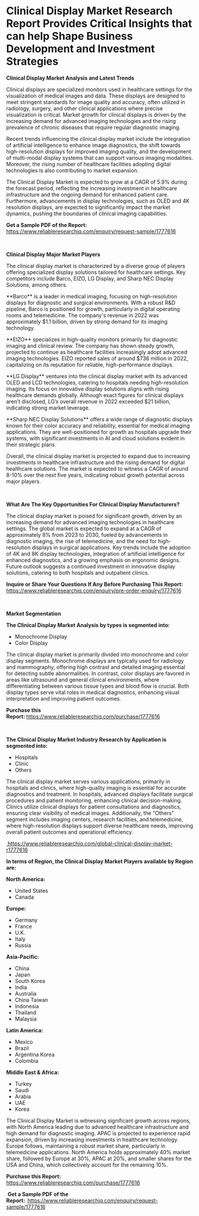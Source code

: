 <p><h1>Clinical Display Market Research Report Provides Critical Insights that can help Shape Business Development and Investment Strategies</h1></p><p><strong>Clinical Display Market Analysis and Latest Trends</strong></p>
<p><p>Clinical displays are specialized monitors used in healthcare settings for the visualization of medical images and data. These displays are designed to meet stringent standards for image quality and accuracy, often utilized in radiology, surgery, and other clinical applications where precise visualization is critical. Market growth for clinical displays is driven by the increasing demand for advanced imaging technologies and the rising prevalence of chronic diseases that require regular diagnostic imaging.</p><p>Recent trends influencing the clinical display market include the integration of artificial intelligence to enhance image diagnostics, the shift towards high-resolution displays for improved imaging quality, and the development of multi-modal display systems that can support various imaging modalities. Moreover, the rising number of healthcare facilities adopting digital technologies is also contributing to market expansion. </p><p>The Clinical Display Market is expected to grow at a CAGR of 5.9% during the forecast period, reflecting the increasing investment in healthcare infrastructure and the ongoing demand for enhanced patient care. Furthermore, advancements in display technologies, such as OLED and 4K resolution displays, are expected to significantly impact the market dynamics, pushing the boundaries of clinical imaging capabilities.</p></p>
<p><strong>Get a Sample PDF of the Report:&nbsp;</strong> <a href="https://www.reliableresearchiq.com/enquiry/request-sample/1777616?utm_campaign=1896&utm_medium=2&utm_source=Github&utm_content=ia&utm_term=13042025&utm_id=clinical-display">https://www.reliableresearchiq.com/enquiry/request-sample/1777616</a></p>
<p>&nbsp;</p>
<p><strong>Clinical Display Major Market Players</strong></p>
<p><p>The clinical display market is characterized by a diverse group of players offering specialized display solutions tailored for healthcare settings. Key competitors include Barco, EIZO, LG Display, and Sharp NEC Display Solutions, among others.</p><p>**Barco** is a leader in medical imaging, focusing on high-resolution displays for diagnostic and surgical environments. With a robust R&D pipeline, Barco is positioned for growth, particularly in digital operating rooms and telemedicine. The company's revenue in 2022 was approximately $1.1 billion, driven by strong demand for its imaging technology.</p><p>**EIZO** specializes in high-quality monitors primarily for diagnostic imaging and clinical review. The company has shown steady growth, projected to continue as healthcare facilities increasingly adopt advanced imaging technologies. EIZO reported sales of around $736 million in 2022, capitalizing on its reputation for reliable, high-performance displays.</p><p>**LG Display** ventures into the clinical display market with its advanced OLED and LCD technologies, catering to hospitals needing high-resolution imaging. Its focus on innovative display solutions aligns with rising healthcare demands globally. Although exact figures for clinical displays aren’t disclosed, LG’s overall revenue in 2022 exceeded $21 billion, indicating strong market leverage.</p><p>**Sharp NEC Display Solutions** offers a wide range of diagnostic displays known for their color accuracy and reliability, essential for medical imaging applications. They are well-positioned for growth as hospitals upgrade their systems, with significant investments in AI and cloud solutions evident in their strategic plans.</p><p>Overall, the clinical display market is projected to expand due to increasing investments in healthcare infrastructure and the rising demand for digital healthcare solutions. The market is expected to witness a CAGR of around 8-10% over the next five years, indicating robust growth potential across major players.</p></p>
<p>&nbsp;</p>
<p><strong>What Are The Key Opportunities For Clinical Display Manufacturers?</strong></p>
<p><p>The clinical display market is poised for significant growth, driven by an increasing demand for advanced imaging technologies in healthcare settings. The global market is expected to expand at a CAGR of approximately 8% from 2023 to 2030, fueled by advancements in diagnostic imaging, the rise of telemedicine, and the need for high-resolution displays in surgical applications. Key trends include the adoption of 4K and 8K display technologies, integration of artificial intelligence for enhanced diagnostics, and a growing emphasis on ergonomic designs. Future outlook suggests a continued investment in innovative display solutions, catering to both hospitals and outpatient clinics.</p></p>
<p><strong>Inquire or Share Your Questions If Any Before Purchasing This Report:</strong> <a href="https://www.reliableresearchiq.com/enquiry/pre-order-enquiry/1777616?utm_campaign=1896&utm_medium=2&utm_source=Github&utm_content=ia&utm_term=13042025&utm_id=clinical-display">https://www.reliableresearchiq.com/enquiry/pre-order-enquiry/1777616</a></p>
<p>&nbsp;</p>
<p><strong>Market Segmentation</strong></p>
<p><strong>The Clinical Display Market Analysis by types is segmented into:</strong></p>
<p><ul><li>Monochrome Display</li><li>Color Display</li></ul></p>
<p><p>The clinical display market is primarily divided into monochrome and color display segments. Monochrome displays are typically used for radiology and mammography, offering high contrast and detailed imaging essential for detecting subtle abnormalities. In contrast, color displays are favored in areas like ultrasound and general clinical environments, where differentiating between various tissue types and blood flow is crucial. Both display types serve vital roles in medical diagnostics, enhancing visual interpretation and improving patient outcomes.</p></p>
<p><strong>Purchase this Report:&nbsp;</strong><a href="https://www.reliableresearchiq.com/purchase/1777616?utm_campaign=1896&utm_medium=2&utm_source=Github&utm_content=ia&utm_term=13042025&utm_id=clinical-display">https://www.reliableresearchiq.com/purchase/1777616</a></p>
<p>&nbsp;</p>
<p><strong>The Clinical Display Market Industry Research by Application is segmented into:</strong></p>
<p><ul><li>Hospitals</li><li>Clinic</li><li>Others</li></ul></p>
<p><p>The clinical display market serves various applications, primarily in hospitals and clinics, where high-quality imaging is essential for accurate diagnostics and treatment. In hospitals, advanced displays facilitate surgical procedures and patient monitoring, enhancing clinical decision-making. Clinics utilize clinical displays for patient consultations and diagnostics, ensuring clear visibility of medical images. Additionally, the "Others" segment includes imaging centers, research facilities, and telemedicine, where high-resolution displays support diverse healthcare needs, improving overall patient outcomes and operational efficiency.</p></p>
<p><a href="https://www.reliableresearchiq.com/global-clinical-display-market-r1777616?utm_campaign=1896&utm_medium=2&utm_source=Github&utm_content=ia&utm_term=13042025&utm_id=clinical-display">&nbsp;https://www.reliableresearchiq.com/global-clinical-display-market-r1777616</a></p>
<p><strong>In terms of Region, the Clinical Display Market Players available by Region are:</strong></p>
<p>
    <p> <strong> North America: </strong>
        <ul>
            <li>United States</li>
            <li>Canada</li>
        </ul>
        </p> 
    <p> <strong> Europe: </strong>
        <ul>
            <li>Germany</li>
            <li>France</li>
            <li>U.K.</li>
            <li>Italy</li>
            <li>Russia</li>
        </ul>
        </p> 
    <p> <strong> Asia-Pacific: </strong>
        <ul>
            <li>China</li>
            <li>Japan</li>
            <li>South Korea</li>
            <li>India</li>
            <li>Australia</li>
            <li>China Taiwan</li>
            <li>Indonesia</li>
            <li>Thailand</li>
            <li>Malaysia</li>
        </ul>
        </p> 
    <p> <strong> Latin America: </strong>
        <ul>
            <li>Mexico</li>
            <li>Brazil</li>
            <li>Argentina Korea</li>
            <li>Colombia</li>
        </ul>
        </p> 
    <p> <strong> Middle East & Africa: </strong>
        <ul>
            <li>Turkey</li>
            <li>Saudi</li>
            <li>Arabia</li>
            <li>UAE</li>
            <li>Korea</li>
        </ul>
    </p>
    </p>
<p><p>The Clinical Display Market is witnessing significant growth across regions, with North America leading due to advanced healthcare infrastructure and high demand for diagnostic imaging. APAC is projected to experience rapid expansion, driven by increasing investments in healthcare technology. Europe follows, maintaining a robust market share, particularly in telemedicine applications. North America holds approximately 40% market share, followed by Europe at 30%, APAC at 20%, and smaller shares for the USA and China, which collectively account for the remaining 10%.</p></p>
<p><strong>Purchase this Report: </strong><a href="https://www.reliableresearchiq.com/purchase/1777616?utm_campaign=1896&utm_medium=2&utm_source=Github&utm_content=ia&utm_term=13042025&utm_id=clinical-display">https://www.reliableresearchiq.com/purchase/1777616</a></p>
<p>&nbsp;<strong>Get a Sample PDF of the Report:&nbsp;&nbsp;</strong><a href="https://www.reliableresearchiq.com/enquiry/request-sample/1777616?utm_campaign=1896&utm_medium=2&utm_source=Github&utm_content=ia&utm_term=13042025&utm_id=clinical-display">https://www.reliableresearchiq.com/enquiry/request-sample/1777616</a></p>
<p><strong></strong></p>
<p><p></p><p></p><p></p></p>